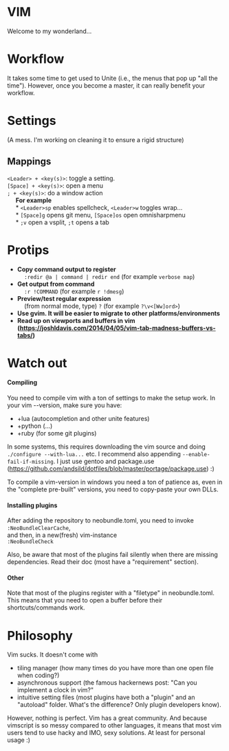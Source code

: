 # VIM
Welcome to my wonderland...

# Workflow
It takes some time to get used to Unite (i.e., the menus that pop up "all the
time"). However, once you become a master, it can really benefit your workflow.


# Settings
(A mess. I'm working on cleaning it to ensure a rigid structure)

## Mappings
`<Leader> + <key(s)>`:  toggle a setting.  
`[Space] + <key(s)>`: open a menu  
`; + <key(s)>`: do a window action  
&nbsp;&nbsp;&nbsp;&nbsp; **For example**  
&nbsp;&nbsp;&nbsp;&nbsp; * `<Leader>sp` enables spellcheck, `<Leader>w` toggles wrap...  
&nbsp;&nbsp;&nbsp;&nbsp; * `[Space]g` opens git menu, `[Space]os` open omnisharpmenu  
&nbsp;&nbsp;&nbsp;&nbsp; * `;v` open a vsplit, `;t` opens a tab

# Protips
* **Copy command output to register**  
&nbsp;&nbsp;&nbsp;&nbsp;`:redir @a | command | redir end` (for example `verbose map`)  
* **Get output from command**  
&nbsp;&nbsp;&nbsp;&nbsp;`:r !COMMAND` (for example `r !dmesg`)  
* **Preview/test regular expression**  
&nbsp;&nbsp;&nbsp;&nbsp;(from normal mode, type) `?` (for example `?\v<[Ww]ord>`)  
* **Use gvim. It will be easier to migrate to other platforms/environments**  
* **Read up on viewports and buffers in vim  
    (https://joshldavis.com/2014/04/05/vim-tab-madness-buffers-vs-tabs/)**



# Watch out
#### Compiling
You need to compile vim with a ton of settings to make the setup work.
In your vim --version, make sure you have:  
* +lua (autocompletion and other unite features)  
* +python (...)  
* +ruby (for some git plugins)  

In some systems, this requires downloading the vim source and doing `./configure --with-lua...` etc.  I recommend also appending `--enable-fail-if-missing`. 
I just use gentoo and package.use (https://github.com/andsild/dotfiles/blob/master/portage/package.use) :)  

To compile a vim-version in windows you need a ton of patience as, even in the "complete pre-built" versions, you need to copy-paste your own DLLs.


#### Installing plugins
After adding the repository to neobundle.toml, you need to invoke  
`:NeoBundleClearCache`,  
and then, in a new(fresh) vim-instance  
`:NeoBundleCheck`

Also, be aware that most of the plugins fail silently when there are missing
dependencies. Read their doc (most have a "requirement" section).

#### Other
Note that most of the plugins register with a "filetype" in neobundle.toml. This means that you need to open a buffer before their shortcuts/commands work.

# Philosophy
Vim sucks. It doesn't come with
* tiling manager (how many times do you have more than one open file when
    coding?)
* asynchronous support (the famous hackernews post: "Can you implement a clock in vim?"
* intuitive setting files (most plugins have both a "plugin" and an "autoload" folder.
    What's the difference? Only plugin developers know).

However, nothing is perfect. Vim has a great community. And because vimscript
is so messy compared to other languages, it means that most vim users tend to use
hacky and IMO, sexy solutions. At least for personal usage :)


